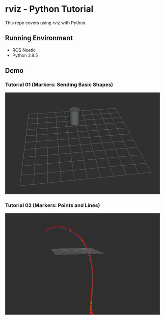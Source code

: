 # rviz - Python Tutorial

This repo covers using rviz with Python.

## Running Environment

* ROS Noetic
* Python 3.8.5

## Demo

### Tutorial 01 (Markers: Sending Basic Shapes)

![tutorials_01](assets/tutorials_01.gif)

### Tutorial 02 (Markers: Points and Lines)

![tutorials_02](assets/tutorials_02.gif)